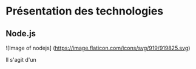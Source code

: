 # Présentation des technologies

  ## Node.js 
  ![Image of nodejs] (https://image.flaticon.com/icons/svg/919/919825.svg)
  
  Il s'agit d'un 
